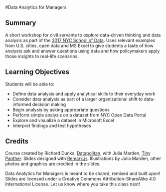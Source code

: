 #Data Analytics for Managers

## Summary
A short workshop for civil servants to explore data-driven thinking and data analysis as part of the [2017 NYC School of Data](https://beta.nyc/2017/02/18/school-of-data-2017/). Uses relevant examples from U.S. cities, open data and MS Excel to give students a taste of how analysts ask and answer questions using data and how policymakers apply those insights to real-life scenarios.

## Learning Objectives

Students will be able to:

+ Define data analysis and apply analytical skills to their everyday work
+ Consider data analysis as part of a larger organizational shift to data-informed decision making
+ Begin analysis by asking appropriate questions
+ Perform simple analysis on a dataset from NYC Open Data Portal
+ Explore and visualize a dataset in Microsoft Excel
+ Interpret findings and test hypotheses

## Credits

Course created by Richard Dunks, [Datapolitan](http://www.datapolitan.com/), with Julia Marden, [Tiny Panther](http://tinypanther.pizza/). Slides designed with [Remark.js](https://remarkjs.com/). Illustrations by Julia Marden, other photos and graphics are credited in the slides. 

Data Analytics for Managers is meant to be shared, remixed and built upon!  Slides are licensed under a Creative Commons Attribution-ShareAlike 4.0 International License. Let us know where you take this class next!
